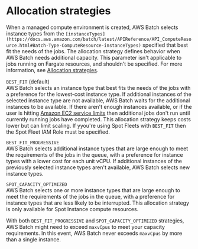 # Allocation strategies<a name="allocation-strategies"></a>

When a managed compute environment is created, AWS Batch selects instance types from the `[instanceTypes](https://docs.aws.amazon.com/batch/latest/APIReference/API_ComputeResource.html#Batch-Type-ComputeResource-instanceTypes)` specified that best fit the needs of the jobs\. The allocation strategy defines behavior when AWS Batch needs additional capacity\. This parameter isn't applicable to jobs running on Fargate resources, and shouldn't be specified\. For more information, see [Allocation strategies](#allocation-strategies)\.

`BEST_FIT` \(default\)  
AWS Batch selects an instance type that best fits the needs of the jobs with a preference for the lowest\-cost instance type\. If additional instances of the selected instance type are not available, AWS Batch waits for the additional instances to be available\. If there aren't enough instances available, or if the user is hitting [Amazon EC2 service limits](https://docs.aws.amazon.com/AWSEC2/latest/UserGuide/ec2-resource-limits.html) then additional jobs don't run until currently running jobs have completed\. This allocation strategy keeps costs lower but can limit scaling\. If yyou're using Spot Fleets with `BEST_FIT` then the Spot Fleet IAM Role must be specified\.

`BEST_FIT_PROGRESSIVE`  
AWS Batch selects additional instance types that are large enough to meet the requirements of the jobs in the queue, with a preference for instance types with a lower cost for each unit vCPU\. If additional instances of the previously selected instance types aren't available, AWS Batch selects new instance types\.

`SPOT_CAPACITY_OPTIMIZED`  
AWS Batch selects one or more instance types that are large enough to meet the requirements of the jobs in the queue, with a preference for instance types that are less likely to be interrupted\. This allocation strategy is only available for Spot Instance compute resources\.

With both `BEST_FIT_PROGRESSIVE` and `SPOT_CAPACITY_OPTIMIZED` strategies, AWS Batch might need to exceed `maxvCpus` to meet your capacity requirements\. In this event, AWS Batch never exceeds `maxvCpus` by more than a single instance\.